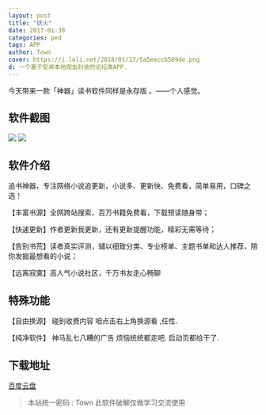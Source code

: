 ```yaml
---
layout: post
title: "妖火"
date: 2017-01-30
categories: ped
tags: APP
author: Town
cover: https://i.loli.net/2018/01/17/5a5eecc6589de.png
d: 一个基于安卓本地爬虫封装的论坛类APP.
---
```


今天带来一款「神器」读书软件同样是永存版  。——个人感觉。

## 软件截图

![](https://ws1.sinaimg.cn/large/005uN1Qqgy1fm8muit0xbj31401z4q90.jpg)
![](https://ws1.sinaimg.cn/large/005uN1Qqgy1fm8muh08b2j31401z4dmc.jpg)

## 软件介绍

追书神器，专注网络小说追更新，小说多、更新快、免费看，简单易用，口碑之选！

【丰富书源】全网跨站搜索，百万书籍免费看，下载预读随身带；

【快速更新】作者更新我更新，还有更新提醒功能，精彩无需等待；

【告别书荒】读者真实评测，辅以细致分类、专业榜单、主题书单和达人推荐，陪你发掘最想看的小说；

【远离寂寞】高人气小说社区，千万书友走心畅聊


## 特殊功能

【自由换源】 碰到收费内容 咱点击右上角换源看  ,任性.

【纯净软件】 神马乱七八糟的广告 烦恼统统都走吧. 启动页都给干了.

## 下载地址

[百度云盘](https://pan.baidu.com/s/1dGgjcop)

> 本站统一密码 : Town    此软件破解仅做学习交流使用

